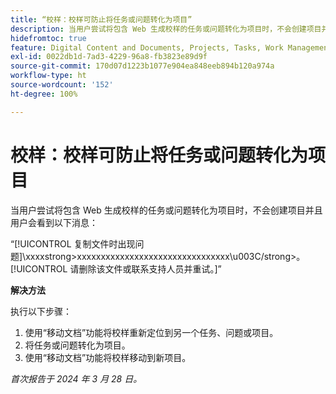 ```yaml
---
title: “校样：校样可防止将任务或问题转化为项目”
description: 当用户尝试将包含 Web 生成校样的任务或问题转化为项目时，不会创建项目并且用户会看到一条消息。有解决方法可用。
hidefromtoc: true
feature: Digital Content and Documents, Projects, Tasks, Work Management
exl-id: 0022db1d-7ad3-4229-96a8-fb3823e89d9f
source-git-commit: 170d07d1223b1077e904ea848eeb894b120a974a
workflow-type: ht
source-wordcount: '152'
ht-degree: 100%

---
```


# 校样：校样可防止将任务或问题转化为项目

当用户尝试将包含 Web 生成校样的任务或问题转化为项目时，不会创建项目并且用户会看到以下消息：

“[!UICONTROL 复制文件时出现问题]\xxxxstrong>xxxxxxxxxxxxxxxxxxxxxxxxxxxxxxxx\u003C\/strong>。[!UICONTROL 请删除该文件或联系支持人员并重试。]”

**解决方法**

执行以下步骤：

1. 使用“移动文档”功能将校样重新定位到另一个任务、问题或项目。
2. 将任务或问题转化为项目。
3. 使用“移动文档”功能将校样移动到新项目。

_首次报告于 2024 年 3 月 28 日。_

